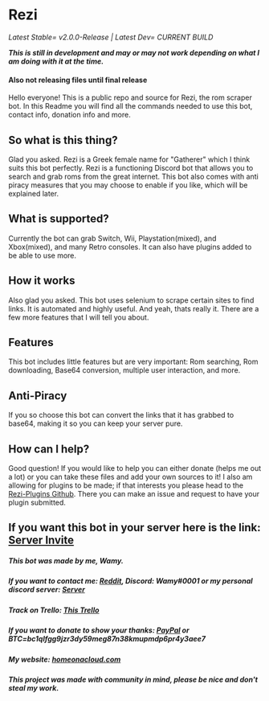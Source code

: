 # Rezi

*Latest Stable= v2.0.0-Release |
Latest Dev= CURRENT BUILD*

***This is still in development and may or may not work depending on what I am doing with it at the time.***

#### Also not releasing files until final release

Hello everyone! This is a public repo and source for Rezi, the rom scraper bot. In this Readme you will find all the commands needed to use this bot, contact info, donation info and more. 

## So what is this thing?
Glad you asked. Rezi is a Greek female name for "Gatherer" which I think suits this bot perfectly. Rezi is a functioning Discord bot that allows you to search and grab roms from the great internet. This bot also comes with anti piracy measures that you may choose to enable if you like, which will be explained later.

## What is supported?
Currently the bot can grab Switch, Wii, Playstation(mixed), and Xbox(mixed), and many Retro consoles. It can also have plugins added to be able to use more.

## How it works
Also glad you asked. This bot uses selenium to scrape certain sites to find links. It is automated and highly useful. And yeah, thats really it. There are a few more features that I will tell you about.

## Features
This bot includes little features but are very important: Rom searching, Rom downloading, Base64 conversion, multiple user interaction, and more.

## Anti-Piracy
If you so choose this bot can convert the links that it has grabbed to base64, making it so you can keep your server pure.

## How can I help?
Good question! If you would like to help you can either donate (helps me out a lot) or you can take these files and add your own sources to it! I also am allowing for plugins to be made; if that interests you please head to the [Rezi-Plugins Github](https://github.com/Wamy-Dev/Rezi-Plugins). There you can make an issue and request to have your plugin submitted.

## If you want this bot in your server here is the link: [Server Invite](https://discord.com/api/oauth2/authorize?client_id=796909768940978186&permissions=519232&scope=bot)




##### This bot was made by me, Wamy.
##### If you want to contact me: [Reddit](https://www.reddit.com/user/Official-Wamy), Discord: Wamy#0001 or my personal discord server: [Server](https://discord.gg/47SnjxgBFb)
##### Track on Trello: [This Trello](https://trello.com/b/44fXKPFI/discord-scraper-bot)
##### If you want to donate to show your thanks: [PayPal](https://www.paypal.com/paypalme/DavidNovencido) or BTC=bc1qlfgg9jzr3dy59meg87n38kmupmdp6pr4y3aee7
##### My website: [homeonacloud.com](https://www.homeonacloud.com)

##### This project was made with community in mind, please be nice and don't steal my work.




